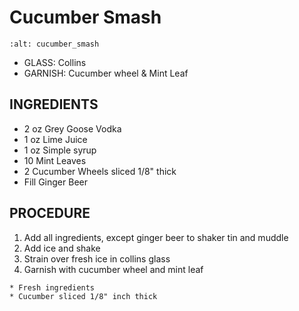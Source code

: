 # Cucumber Smash

```{image} ../../images/
:alt: cucumber_smash
```

* GLASS: Collins
* GARNISH: Cucumber wheel & Mint Leaf

## INGREDIENTS
* 2 oz  Grey Goose Vodka
* 1 oz  Lime Juice
* 1 oz  Simple syrup
* 10    Mint Leaves
* 2     Cucumber Wheels sliced 1/8" thick
* Fill  Ginger Beer

## PROCEDURE
1. Add all ingredients, except ginger beer to shaker tin and muddle
2. Add ice and shake
3. Strain over fresh ice in collins glass
4. Garnish with cucumber wheel and mint leaf

```{important}
* Fresh ingredients
* Cucumber sliced 1/8" inch thick
```
